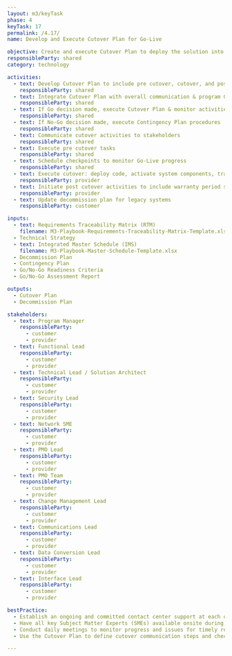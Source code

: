 ```yaml
---
layout: m3/keyTask
phase: 4
keyTask: 17
permalink: /4.17/
name: Develop and Execute Cutover Plan for Go-Live

objective: Create and execute Cutover Plan to deploy the solution into production.
responsibleParty: shared
category: technology

activities:
  - text: Develop Cutover Plan to include pre cutover, cutover, and post cutover steps
    responsibleParty: shared
  - text: Integrate Cutover Plan with overall communication & program Go-Live schedule
    responsibleParty: shared
  - text: If Go decision made, execute Cutover Plan & monitor activities towards deployment
    responsibleParty: shared
  - text: If No-Go decision made, execute Contingency Plan procedures
    responsibleParty: shared
  - text: Communicate cutover activities to stakeholders
    responsibleParty: shared
  - text: Execute pre cutover tasks
    responsibleParty: shared
  - text: Schedule checkpoints to monitor Go-Live progress
    responsibleParty: shared
  - text: Execute cutover: deploy code, activate system components, transition/retire legacy IT
    responsibleParty: provider
  - text: Initiate post cutover activities to include warranty period support
    responsibleParty: provider
  - text: Update decommission plan for legacy systems
    responsibleParty: customer

inputs:
  - text: Requirements Traceability Matrix (RTM)
    filename: M3-Playbook-Requirements-Traceability-Matrix-Template.xlsx
  - Technical Strategy
  - text: Integrated Master Schedule (IMS)
    filename: M3-Playbook-Master-Schedule-Template.xlsx
  - Decommission Plan
  - Contingency Plan
  - Go/No-Go Readiness Criteria
  - Go/No-Go Assessment Report

outputs:
  - Cutover Plan
  - Decommission Plan

stakeholders:
  - text: Program Manager
    responsibleParty:
      - customer
      - provider
  - text: Functional Lead
    responsibleParty:
      - customer
      - provider
  - text: Technical Lead / Solution Architect
    responsibleParty:
      - customer
      - provider
  - text: Security Lead
    responsibleParty:
      - customer
      - provider
  - text: Network SME
    responsibleParty:
      - customer
      - provider
  - text: PMO Lead
    responsibleParty:
      - customer
      - provider
  - text: PMO Team
    responsibleParty:
      - customer
      - provider
  - text: Change Management Lead
    responsibleParty:
      - customer
      - provider
  - text: Communications Lead
    responsibleParty:
      - customer
      - provider
  - text: Data Conversion Lead
    responsibleParty:
      - customer
      - provider
  - text: Interface Lead
    responsibleParty:
      - customer
      - provider

bestPractice:
  - Establish an ongoing and committed contact center support at each organization to help facilitate Go-Live transition
  - Have all key Subject Matter Experts (SMEs) available onsite during final pilot trial and actual deployment
  - Conduct daily meetings to monitor progress and issues for timely resolution
  - Use the Cutover Plan to define cutover communication steps and checkpoint meetings, align resources, and identify risks with aligned contingency plans in place. Determine activities for before, during, and after the day of cutover

---
```

